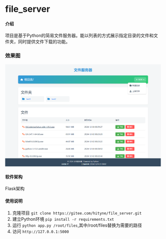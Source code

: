 # file_server

#### 介绍
项目是基于Python的简易文件服务器。能以列表的方式展示指定目录的文件和文件夹，同时提供文件下载的功能。

### 效果图
![输入图片说明](static/demo2.png)

#### 软件架构
Flask架构

#### 使用说明

1. 克隆项目 `git clone https://gitee.com/hityne/file_server.git`
2. 建立Python环境 `pip install -r requirements.txt`
3. 运行 `python app.py /root/files`,其中/root/files替换为需要的路径
4. 访问 `http://127.0.0.1:5000`


